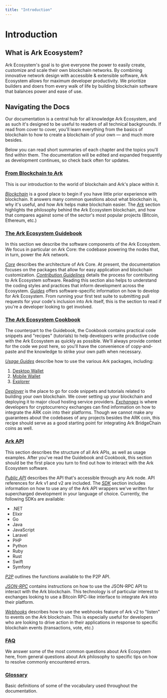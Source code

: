 ```yaml
---
title: "Introduction"
---
```


# Introduction

## What is Ark Ecosystem?

Ark Ecosystem's goal is to give everyone the power to easily create, customize and scale their own blockchain networks. By combining innovative network design with accessible & extensible software, Ark Ecosystem allows for maximum developer productivity. We prioritize builders and doers from every walk of life by building blockchain software that balances power and ease of use.

## Navigating the Docs

Our documentation is a central hub for all knowledge Ark Ecosystem, and as such it's designed to be useful to readers of all technical backgrounds. If read from cover to cover, you'll learn everything from the basics of blockchain to how to create a blockchain of your own — and much more besides.

Below you can read short summaries of each chapter and the topics you'll find within them. The documentation will be edited and expanded frequently as development continues, so check back often for updates.

### [From Blockchain to Ark](/introduction/)

This is our introduction to the world of blockchain and Ark's place within it. 

[*Blockchain*](/introduction/blockchain/) is a good place to begin if you have little prior experience with blockchain. It answers many common questions about what blockchain is, why it's useful, and how Ark helps make blockchain easier.
The [*Ark*](/introduction/ark/) section highlights the philosophy behind the Ark Ecosystem blockchain, and how that compares against some of the sector's most popular projects (Bitcoin, Ethereum, etc.)

### [The Ark Ecosystem Guidebook](/guidebook/)

In this section we describe the software components of the Ark Ecosystem. We focus in particular on Ark Core: the codebase powering the nodes that, in turn, power the Ark network.

[*Core*](/guidebook/core/) describes the architecture of Ark Core. At present, the documentation focuses on the packages that allow for easy application and blockchain customization.
[*Contribution Guidelines*](/guidebook/contribution-guidelines/) details the process for contributing to Ark Ecosystem software. Reading this section also helps to understand the coding styles and practices that inform development across the Ecosystem.
[*Guides*](/guidebook/guides/) offers software-specific information on how to develop for Ark Ecosystem. From running your first test suite to submitting pull requests for your code's inclusion into Ark itself, this is the section to read if you're a developer looking to get involved.

### [The Ark Ecosystem Cookbook](/cookbook/)

The counterpart to the Guidebook, the Cookbook contains practical code snippets and "recipes" (tutorials) to help developers write productive code with the Ark Ecosystem as quickly as possible. We'll always provide context for the code we post here, so you'll have the convenience of copy-and-paste and the knowledge to strike your own path when necessary.

[*Usage Guides*](/cookbook/usage-guides/) describe how to use the various Ark packages, including:
1. [Desktop Wallet](/cookbook/usage-guides/how-to-use-ark-desktop-wallet)
2. [Mobile Wallet](/cookbook/usage-guides/how-to-u)
3. [Explorer](/cookbook/usage-guides/how-to-use-ark-explorer)

[*Deployer*](/cookbook/deployer/) is the place to go for code snippets and tutorials related to building your own blockchain. We cover setting up your blockchain and deploying it to major cloud hosting service providers.
[*Exchanges*](/cookbook/exchanges/) is where developers for cryptocurrency exchanges can find information on how to integrate the ARK coin into their platforms. Though we cannot make any guarantees about the codebases of any projects besides the ARK coin, this recipe should serve as a good starting point for integrating Ark BridgeChain coins as well.

### [Ark API](/api/)

This section describes the structure of all Ark APIs, as well as usage examples. After you've read the Guidebook and Cookbook, this section should be the first place you turn to find out how to interact with the Ark Ecosystem software.

[*Public API*](/api/public/) describes the API that's accessible through any Ark node. API references for Ark v1 and v2 are included.
The [*SDK*](/api/sdk/) section includes information on how to use any of the Ark API wrappers we've written for supercharged development in your language of choice. Currently, the following SDKs are available:
  - .NET
  - Elixir
  - Go
  - Java
  - JavaScript
  - Laravel
  - PHP
  - Python
  - Ruby
  - Rust
  - Swift
  - Symfony

[*P2P*](/api/p2p/) outlines the functions available to the P2P API.

[*JSON-RPC*](/api/json-rpc/) contains instructions on how to use the JSON-RPC API to interact with the Ark blockchain. This technology is of particular interest to exchanges looking to use a Bitcoin RPC-like interface to integrate Ark into their platform.

[*Webhooks*](/api/webhooks/) describes how to use the webhooks feature of Ark v2 to "listen" to events on the Ark blockchain. This is especially useful for developers who are looking to drive action in their applications in response to specific blockchain events (transactions, vote, etc.)

### [FAQ](/faq/)

We answer some of the most common questions about Ark Ecosystem here, from general questions about Ark philosophy to specific tips on how to resolve commonly encountered errors.

### [Glossary](/glossary/)

Basic definitions of some of the vocabulary used throughout the documentation.

